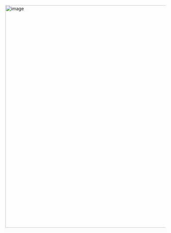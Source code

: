 <img width="729" height="698" alt="image" src="https://github.com/user-attachments/assets/725e5622-8782-4667-a2dc-5450869e9411" />

